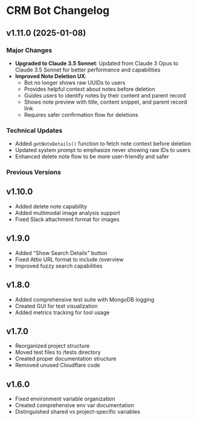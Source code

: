 # CRM Bot Changelog

## v1.11.0 (2025-01-08)

### Major Changes
- **Upgraded to Claude 3.5 Sonnet**: Updated from Claude 3 Opus to Claude 3.5 Sonnet for better performance and capabilities
- **Improved Note Deletion UX**: 
  - Bot no longer shows raw UUIDs to users
  - Provides helpful context about notes before deletion
  - Guides users to identify notes by their content and parent record
  - Shows note preview with title, content snippet, and parent record link
  - Requires safer confirmation flow for deletions

### Technical Updates
- Added `getNoteDetails()` function to fetch note context before deletion
- Updated system prompt to emphasize never showing raw IDs to users
- Enhanced delete note flow to be more user-friendly and safer

### Previous Versions

## v1.10.0
- Added delete note capability
- Added multimodal image analysis support
- Fixed Slack attachment format for images

## v1.9.0
- Added "Show Search Details" button
- Fixed Attio URL format to include /overview
- Improved fuzzy search capabilities

## v1.8.0
- Added comprehensive test suite with MongoDB logging
- Created GUI for test visualization
- Added metrics tracking for tool usage

## v1.7.0
- Reorganized project structure
- Moved test files to /tests directory
- Created proper documentation structure
- Removed unused Cloudflare code

## v1.6.0
- Fixed environment variable organization
- Created comprehensive env var documentation
- Distinguished shared vs project-specific variables